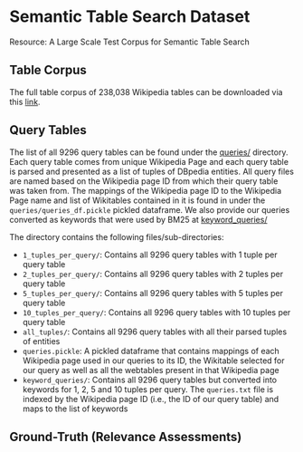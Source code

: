 # Semantic Table Search Dataset
Resource: A Large Scale Test Corpus for Semantic Table Search

## Table Corpus
The full table corpus of 238,038 Wikipedia tables can be downloaded via this <a href="https://www.dropbox.com/s/7vii3pdue5suxjj/tables.tar.gz?dl=0">link</a>.

## Query Tables
The list of all 9296 query tables can be found under the [queries/](queries/) directory.
Each query table comes from unique Wikipedia Page and each query table is parsed and presented as a list of tuples of DBpedia entities.
All query files are named based on the Wikipedia page ID from which their query table was taken from.
The mappings of the Wikipedia page ID to the Wikipedia Page name and list of Wikitables contained in it is found in under the `queries/queries_df.pickle` pickled dataframe.
We also provide our queries converted as keywords that were used by BM25 at [keyword_queries/](queries/keyword_queries/)

The directory contains the following files/sub-directories:
* `1_tuples_per_query/`: Contains all 9296 query tables with 1 tuple per query table 
* `2_tuples_per_query/`: Contains all 9296 query tables with 2 tuples per query table 
* `5_tuples_per_query/`: Contains all 9296 query tables with 5 tuples per query table 
* `10_tuples_per_query/`: Contains all 9296 query tables with 10 tuples per query table 
* `all_tuples/`: Contains all 9296 query tables with all their parsed tuples of entities
* `queries.pickle`: A pickled dataframe that contains mappings of each Wikipedia page used in our queries to its ID, the Wikitable selected for our query as well as all the webtables present in that Wikipedia page
* `keyword_queries/`: Contains all 9296 query tables but converted into keywords for 1, 2, 5 and 10 tuples per query. The `queries.txt` file is indexed by the Wikipedia page ID (i.e., the ID of our query table) and maps to the list of keywords


## Ground-Truth (Relevance Assessments)
